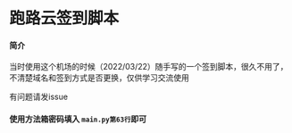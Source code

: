 # 跑路云签到脚本

#### 简介

当时使用这个机场的时候（2022/03/22）随手写的一个签到脚本，很久不用了，不清楚域名和签到方式是否更换，仅供学习交流使用

有问题请发issue

#### 使用方法箱密码填入 `main.py第63行`即可
